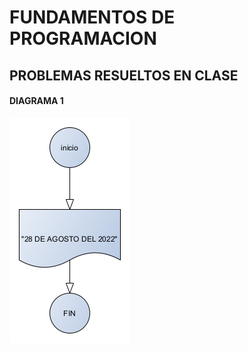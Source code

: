 # FUNDAMENTOS DE PROGRAMACION
## PROBLEMAS RESUELTOS EN CLASE
#### DIAGRAMA 1
![](https://github.com/ICIROJAS/PARCIAL-ICI/blob/main/PROGRAMA1.png)


